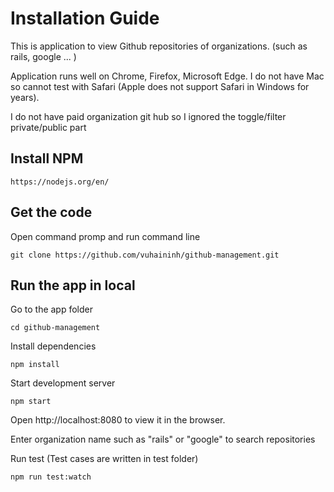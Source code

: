# Installation Guide
This is application to view Github repositories of organizations. (such as rails, google ... )

Application runs well on Chrome, Firefox, Microsoft Edge. I do not have Mac so cannot test with Safari (Apple does not support Safari in Windows for years).

I do not have paid organization git hub so I ignored the toggle/filter private/public part

## Install NPM
```
https://nodejs.org/en/
```

## Get the code
Open command promp and run command line
```
git clone https://github.com/vuhaininh/github-management.git

```
## Run the app in local
Go to the app folder
```
cd github-management

```
Install dependencies
```
npm install

```
Start development server
```
npm start

```
 Open http://localhost:8080 to view it in the browser.
 
 Enter organization name such as "rails" or "google" to search repositories
 
 Run test
 (Test cases are written in test folder)
 ```
 npm run test:watch
 ```
